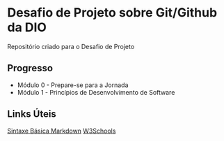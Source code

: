 # Desafio de Projeto sobre Git/Github da DIO
Repositório criado para o Desafio de Projeto 

## Progresso
- Módulo 0 - Prepare-se para a Jornada
- Módulo 1 - Princípios de Desenvolvimento de Software

## Links Úteis
[Sintaxe Básica Markdown](https://www.markdownguide.org/basic-syntax/)
[W3Schools](https://www.w3schools.com/)